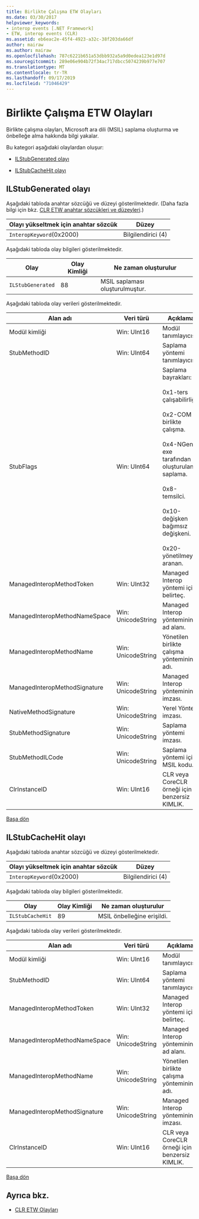 ```yaml
---
title: Birlikte Çalışma ETW Olayları
ms.date: 03/30/2017
helpviewer_keywords:
- interop events [.NET Framework]
- ETW, interop events (CLR)
ms.assetid: eb6eac2e-45f4-4923-a32c-38f203da66df
author: mairaw
ms.author: mairaw
ms.openlocfilehash: 787c6221b651a53dbb932a5a9d0edea123e1d97d
ms.sourcegitcommit: 289e06e904b72f34ac717dbcc5074239b977e707
ms.translationtype: MT
ms.contentlocale: tr-TR
ms.lasthandoff: 09/17/2019
ms.locfileid: "71046429"
---
```

# <a name="interop-etw-events"></a>Birlikte Çalışma ETW Olayları
<a name="top"></a>Birlikte çalışma olayları, Microsoft ara dili (MSIL) saplama oluşturma ve önbelleğe alma hakkında bilgi yakalar.  
  
 Bu kategori aşağıdaki olaylardan oluşur:  
  
- [ILStubGenerated olayı](#ilstubgenerated_event)  
  
- [ILStubCacheHit olayı](#ilstubcachehit_event)  
  
<a name="ilstubgenerated_event"></a>   
## <a name="ilstubgenerated-event"></a>ILStubGenerated olayı  
 Aşağıdaki tabloda anahtar sözcüğü ve düzeyi gösterilmektedir. (Daha fazla bilgi için bkz. [CLR ETW anahtar sözcükleri ve düzeyleri](clr-etw-keywords-and-levels.md).)  
  
|Olayı yükseltmek için anahtar sözcük|Düzey|  
|-----------------------------------|-----------|  
|`InteropKeyword`(0x2000)|Bilgilendirici (4)|  
  
 Aşağıdaki tabloda olay bilgileri gösterilmektedir.  
  
|Olay|Olay Kimliği|Ne zaman oluşturulur|  
|-----------|--------------|-----------------|  
|`ILStubGenerated`|88|MSIL saplaması oluşturulmuştur.|  
  
 Aşağıdaki tabloda olay verileri gösterilmektedir.  
  
|Alan adı|Veri türü|Açıklama|  
|----------------|---------------|-----------------|  
|Modül kimliği|Win: UInt16|Modül tanımlayıcısı.|  
|StubMethodID|Win: UInt64|Saplama yöntemi tanımlayıcısı.|  
|StubFlags|Win: UInt64|Saplama bayrakları:<br /><br /> 0x1-ters çalışabilirliği.<br /><br /> 0x2-COM birlikte çalışma.<br /><br /> 0x4-NGen. exe tarafından oluşturulan saplama.<br /><br /> 0x8-temsilci.<br /><br /> 0x10-değişken bağımsız değişkeni.<br /><br /> 0x20-yönetilmeyen aranan.|  
|ManagedInteropMethodToken|Win: UInt32|Managed Interop yöntemi için belirteç.|  
|ManagedInteropMethodNameSpace|Win: UnicodeString|Managed Interop yönteminin ad alanı.|  
|ManagedInteropMethodName|Win: UnicodeString|Yönetilen birlikte çalışma yönteminin adı.|  
|ManagedInteropMethodSignature|Win: UnicodeString|Managed Interop yönteminin imzası.|  
|NativeMethodSignature|Win: UnicodeString|Yerel Yöntem imzası.|  
|StubMethodSignature|Win: UnicodeString|Saplama yöntemi imzası.|  
|StubMethodILCode|Win: UnicodeString|Saplama yöntemi için MSIL kodu.|  
|ClrInstanceID|Win: UInt16|CLR veya CoreCLR örneği için benzersiz KIMLIK.|  
  
 [Başa dön](#top)  
  
<a name="ilstubcachehit_event"></a>   
## <a name="ilstubcachehit-event"></a>ILStubCacheHit olayı  
 Aşağıdaki tabloda anahtar sözcüğü ve düzeyi gösterilmektedir.  
  
|Olayı yükseltmek için anahtar sözcük|Düzey|  
|-----------------------------------|-----------|  
|`InteropKeyword`(0x2000)|Bilgilendirici (4)|  
  
 Aşağıdaki tabloda olay bilgileri gösterilmektedir.  
  
|Olay|Olay Kimliği|Ne zaman oluşturulur|  
|-----------|--------------|-----------------|  
|`ILStubCacheHit`|89|MSIL önbelleğine erişildi.|  
  
 Aşağıdaki tabloda olay verileri gösterilmektedir.  
  
|Alan adı|Veri türü|Açıklama|  
|----------------|---------------|-----------------|  
|Modül kimliği|Win: UInt16|Modül tanımlayıcısı.|  
|StubMethodID|Win: UInt64|Saplama yöntemi tanımlayıcısı.|  
|ManagedInteropMethodToken|Win: UInt32|Managed Interop yöntemi için belirteç.|  
|ManagedInteropMethodNameSpace|Win: UnicodeString|Managed Interop yönteminin ad alanı.|  
|ManagedInteropMethodName|Win: UnicodeString|Yönetilen birlikte çalışma yönteminin adı.|  
|ManagedInteropMethodSignature|Win: UnicodeString|Managed Interop yönteminin imzası.|  
|ClrInstanceID|Win: UInt16|CLR veya CoreCLR örneği için benzersiz KIMLIK.|  
  
 [Başa dön](#top)  
  
## <a name="see-also"></a>Ayrıca bkz.

- [CLR ETW Olayları](clr-etw-events.md)
